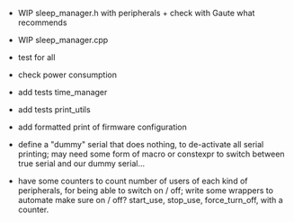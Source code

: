 - WIP sleep_manager.h with peripherals + check with Gaute what recommends
- WIP sleep_manager.cpp
- test for all
- check power consumption

- add tests time_manager
- add tests print_utils
- add formatted print of firmware configuration
- define a "dummy" serial that does nothing, to de-activate all serial printing; may need some form of macro or constexpr to switch between true serial and our dummy serial...
- have some counters to count number of users of each kind of peripherals, for being able to switch on / off; write some wrappers to automate make sure on / off? start_use, stop_use, force_turn_off, with a counter.